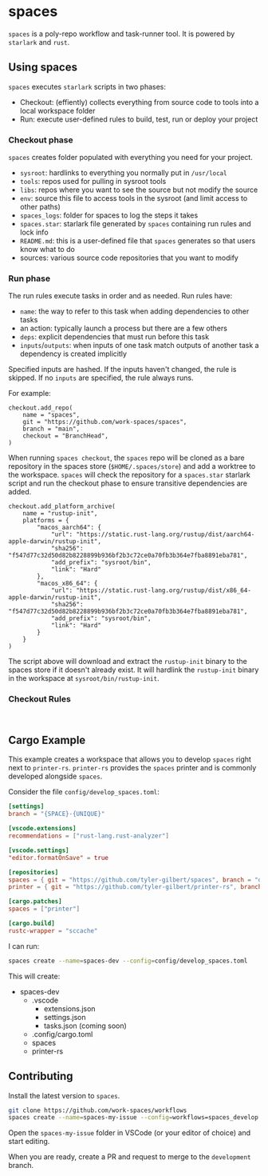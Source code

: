 # spaces

`spaces` is a poly-repo workflow and task-runner tool. It is powered by `starlark` and `rust`.

## Using spaces

`spaces` executes `starlark` scripts in two phases:

- Checkout: (effiently) collects everything from source code to tools into a local workspace folder
- Run: execute user-defined rules to build, test, run or deploy your project

### Checkout phase

`spaces` creates folder populated with everything you need for your project.

- `sysroot`: hardlinks to everything you normally put in `/usr/local`
- `tools`: repos used for pulling in sysroot tools
- `libs`: repos where you want to see the source but not modify the source
- `env`: source this file to access tools in the sysroot (and limit access to other paths)
- `spaces_logs`: folder for spaces to log the steps it takes
- `spaces.star`: starlark file generated by `spaces` containing run rules and lock info
- `README.md`: this is a user-defined file that `spaces` generates so that users know what to do
-  sources: various source code repositories that you want to modify

### Run phase

The run rules execute tasks in order and as needed. Run rules have:

- `name`: the way to refer to this task when adding dependencies to other tasks
- an action: typically launch a process but there are a few others
- `deps`: explicit dependencies that must run before this task
- `inputs`/`outputs`: when inputs of one task match outputs of another task a dependency is created implicitly

Specified inputs are hashed. If the inputs haven't changed, the rule is skipped. If no `inputs` are specified, the rule always runs.




For example:

```star
checkout.add_repo(
    name = "spaces",
    git = "https://github.com/work-spaces/spaces",
    branch = "main",
    checkout = "BranchHead",
)
```

When running `spaces checkout`, the `spaces` repo will be cloned as a bare repository in the spaces store (`$HOME/.spaces/store`) and add a worktree to the workspace. `spaces` will check the repository for a `spaces.star` starlark script and run the checkout phase to ensure transitive dependencies are added.

```star
checkout.add_platform_archive(
    name = "rustup-init",
    platforms = { 
        "macos_aarch64": {
            "url": "https://static.rust-lang.org/rustup/dist/aarch64-apple-darwin/rustup-init",
            "sha256": "f547d77c32d50d82b8228899b936bf2b3c72ce0a70fb3b364e7fba8891eba781",
            "add_prefix": "sysroot/bin",
            "link": "Hard"
        },
        "macos_x86_64": {
            "url": "https://static.rust-lang.org/rustup/dist/x86_64-apple-darwin/rustup-init",
            "sha256": "f547d77c32d50d82b8228899b936bf2b3c72ce0a70fb3b364e7fba8891eba781",
            "add_prefix": "sysroot/bin",
            "link": "Hard"
        }
    }
)
```

The script above will download and extract the `rustup-init` binary to the spaces store if it doesn't already exist. It will hardlink the `rustup-init` binary in the workspace at `sysroot/bin/rustup-init`.

### Checkout Rules


```star


```

## Cargo Example

This example creates a workspace that allows you to develop `spaces` right next to `printer-rs`. `printer-rs` provides the `spaces` printer and is commonly developed alongside `spaces`.

Consider the file `config/develop_spaces.toml`:

```toml
[settings]
branch = "{SPACE}-{UNIQUE}"

[vscode.extensions]
recommendations = ["rust-lang.rust-analyzer"]

[vscode.settings]
"editor.formatOnSave" = true

[repositories]
spaces = { git = "https://github.com/tyler-gilbert/spaces", branch = "development" }
printer = { git = "https://github.com/tyler-gilbert/printer-rs", branch = "development" }

[cargo.patches]
spaces = ["printer"]

[cargo.build]
rustc-wrapper = "sccache"
```

I can run:

```sh
spaces create --name=spaces-dev --config=config/develop_spaces.toml
```

This will create:

- spaces-dev
  - .vscode
    - extensions.json
    - settings.json
    - tasks.json (coming soon)
  - .config/cargo.toml
  - spaces
  - printer-rs

## Contributing

Install the latest version to `spaces`.

```sh
git clone https://github.com/work-spaces/workflows
spaces create --name=spaces-my-issue --config=workflows=spaces_develop.toml
```

Open the `spaces-my-issue` folder in VSCode (or your editor of choice) and start editing.

When you are ready, create a PR and request to merge to the `development` branch.



